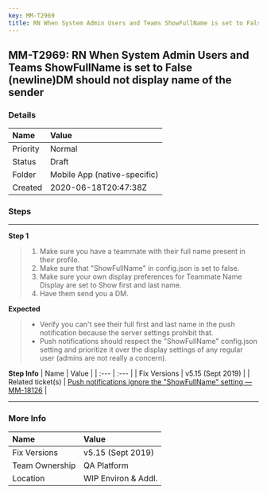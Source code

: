 ```yaml
---
key: MM-T2969
title: RN When System Admin Users and Teams ShowFullName is set to False (newline)DM should not display name of the sender
---
```


## MM-T2969: RN When System Admin Users and Teams ShowFullName is set to False (newline)DM should not display name of the sender

### Details

| Name     | Value                        |
| :------- | :--------------------------- |
| Priority | Normal                       |
| Status   | Draft                        |
| Folder   | Mobile App (native-specific) |
| Created  | 2020-06-18T20:47:38Z         |

### Steps

<hr/>

**Step 1**

> <article><ol><li>Make sure you have a teammate with their full name present in their profile.</li><li>Make sure that "ShowFullName" in config.json is set to false.</li><li>Make sure your own display preferences for Teammate Name Display are set to Show first and last name.</li><li>Have them send you a DM.</li></ol></article>

**Expected**

> <article><ul><li>Verify you can't see their full first and last name in the push notification because the server settings prohibit that.</li><li>Push notifications should respect the "ShowFullName" config.json setting and prioritize it over the display settings of any regular user (admins are not really a concern).</li></ul></article>

**Step Info**
| Name | Value |
| :--- | :--- |
| Fix Versions | v5.15 (Sept 2019) |
| Related ticket(s) | <a href="https://mattermost.atlassian.net/browse/MM-18126">Push notifications ignore the "ShowFullName" setting — MM-18126</a> |

<hr/>

### More Info

| Name           | Value               |
| :------------- | :------------------ |
| Fix Versions   | v5.15 (Sept 2019)   |
| Team Ownership | QA Platform         |
| Location       | WIP Environ & Addl. |
